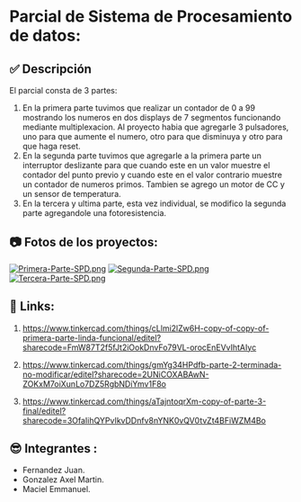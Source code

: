 # Parcial de Sistema de Procesamiento de datos: 

## :white_check_mark: Descripción
El parcial consta de 3 partes:
1. En la primera parte tuvimos que realizar un contador de 0 a 99 mostrando los numeros en dos displays de 7 segmentos funcionando mediante multiplexacion. Al proyecto habia que agregarle 3 pulsadores, uno para que aumente el numero, otro para que disminuya y otro para que haga reset.
2. En la segunda parte tuvimos que agregarle a la primera parte un interruptor deslizante para que cuando este en un valor muestre el contador del punto previo y cuando este en el valor contrario muestre un contador de numeros primos. Tambien se agrego un motor de CC y un sensor de temperatura. 
3. En la tercera y ultima parte, esta vez individual, se modifico la segunda parte agregandole una fotoresistencia.

## :camera: Fotos de los proyectos:
[![Primera-Parte-SPD.png](https://i.postimg.cc/0Qp0fQSP/Primera-Parte-SPD.png)](https://postimg.cc/phLjVPk6)
[![Segunda-Parte-SPD.png](https://i.postimg.cc/CLdfM5K5/Segunda-Parte-SPD.png)](https://postimg.cc/zVZf0JKY)
[![Tercera-Parte-SPD.png](https://i.postimg.cc/0QcbP1R7/Tercera-Parte-SPD.png)](https://postimg.cc/TL5RJSPP)

## :rocket: Links:
1. https://www.tinkercad.com/things/cLlmi2lZw6H-copy-of-copy-of-primera-parte-linda-funcional/editel?sharecode=FmW87T2f5fJt2iOokDnvFo79VL-orocEnEVvIhtAIyc

2. https://www.tinkercad.com/things/gmYg34HPdfb-parte-2-terminada-no-modificar/editel?sharecode=2UNiCOXABAwN-ZOKxM7oiXunLo7DZ5RgbNDiYmv1F8o

3. https://www.tinkercad.com/things/aTajntoqrXm-copy-of-parte-3-final/editel?sharecode=3OfaIihQYPvIkvDDnfv8nYNK0vQV0tvZt4BFiWZM4Bo

## :sunglasses: Integrantes :
- Fernandez Juan.
- Gonzalez Axel Martin.
- Maciel Emmanuel.
